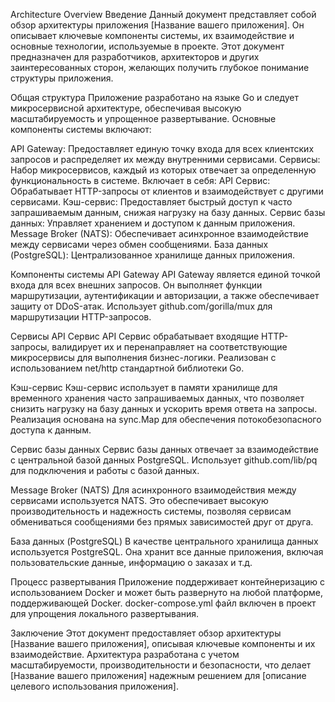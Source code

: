 Architecture Overview
Введение
Данный документ представляет собой обзор архитектуры приложения [Название вашего приложения]. Он описывает ключевые компоненты системы, их взаимодействие и основные технологии, используемые в проекте. Этот документ предназначен для разработчиков, архитекторов и других заинтересованных сторон, желающих получить глубокое понимание структуры приложения.

Общая структура
Приложение разработано на языке Go и следует микросервисной архитектуре, обеспечивая высокую масштабируемость и упрощенное развертывание. Основные компоненты системы включают:

API Gateway: Предоставляет единую точку входа для всех клиентских запросов и распределяет их между внутренними сервисами.
Сервисы: Набор микросервисов, каждый из которых отвечает за определенную функциональность в системе. Включает в себя:
API Сервис: Обрабатывает HTTP-запросы от клиентов и взаимодействует с другими сервисами.
Кэш-сервис: Предоставляет быстрый доступ к часто запрашиваемым данным, снижая нагрузку на базу данных.
Сервис базы данных: Управляет хранением и доступом к данным приложения.
Message Broker (NATS): Обеспечивает асинхронное взаимодействие между сервисами через обмен сообщениями.
База данных (PostgreSQL): Централизованное хранилище данных приложения.


Компоненты системы
API Gateway
API Gateway является единой точкой входа для всех внешних запросов. Он выполняет функции маршрутизации, аутентификации и авторизации, а также обеспечивает защиту от DDoS-атак. Использует github.com/gorilla/mux для маршрутизации HTTP-запросов.

Сервисы
API Сервис
API Сервис обрабатывает входящие HTTP-запросы, валидирует их и перенаправляет на соответствующие микросервисы для выполнения бизнес-логики. Реализован с использованием net/http стандартной библиотеки Go.

Кэш-сервис
Кэш-сервис использует в памяти хранилище для временного хранения часто запрашиваемых данных, что позволяет снизить нагрузку на базу данных и ускорить время ответа на запросы. Реализация основана на sync.Map для обеспечения потокобезопасного доступа к данным.

Сервис базы данных
Сервис базы данных отвечает за взаимодействие с центральной базой данных PostgreSQL. Использует github.com/lib/pq для подключения и работы с базой данных.

Message Broker (NATS)
Для асинхронного взаимодействия между сервисами используется NATS. Это обеспечивает высокую производительность и надежность системы, позволяя сервисам обмениваться сообщениями без прямых зависимостей друг от друга.

База данных (PostgreSQL)
В качестве центрального хранилища данных используется PostgreSQL. Она хранит все данные приложения, включая пользовательские данные, информацию о заказах и т.д.

Процесс развертывания
Приложение поддерживает контейнеризацию с использованием Docker и может быть развернуто на любой платформе, поддерживающей Docker. docker-compose.yml файл включен в проект для упрощения локального развертывания.

Заключение
Этот документ предоставляет обзор архитектуры [Название вашего приложения], описывая ключевые компоненты и их взаимодействие. Архитектура разработана с учетом масштабируемости, производительности и безопасности, что делает [Название вашего приложения] надежным решением для [описание целевого использования приложения].